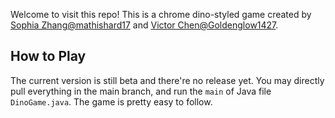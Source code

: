 Welcome to visit this repo! This is a chrome dino-styled game created by [Sophia Zhang@mathishard17](https://github.com/mathishard17) and [Victor Chen@Goldenglow1427](https://github.com/Goldenglow1427).

## How to Play

The current version is still beta and there're no release yet. You may directly pull everything in the main branch, and run the `main` of Java file `DinoGame.java`. The game is pretty easy to follow.